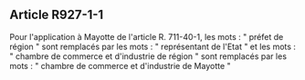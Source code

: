Article R927-1-1
----
Pour l'application à Mayotte de l'article R. 711-40-1, les mots : " préfet de
région " sont remplacés par les mots : " représentant de l'Etat " et les mots :
" chambre de commerce et d'industrie de région " sont remplacés par les mots : "
chambre de commerce et d'industrie de Mayotte "
